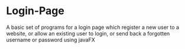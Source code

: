 # Login-Page
A basic set of programs for a login page which register a new user to a website, or allow an existing user to login, or send back a forgotten username or password using javaFX
